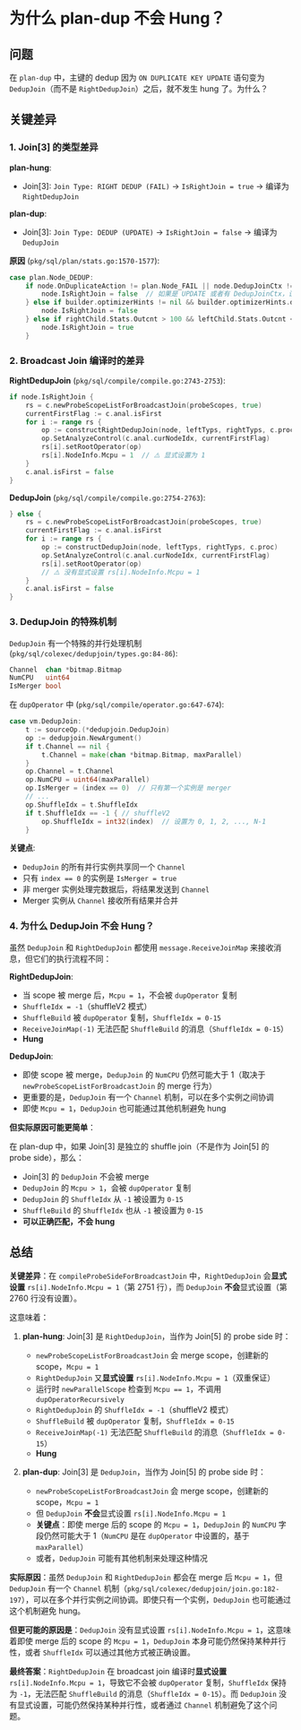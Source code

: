 # 为什么 plan-dup 不会 Hung？

## 问题

在 `plan-dup` 中，主键的 dedup 因为 `ON DUPLICATE KEY UPDATE` 语句变为 `DedupJoin`（而不是 `RightDedupJoin`）之后，就不发生 hung 了。为什么？

## 关键差异

### 1. Join[3] 的类型差异

**plan-hung**:
- Join[3]: `Join Type: RIGHT DEDUP (FAIL)` → `IsRightJoin = true` → 编译为 `RightDedupJoin`

**plan-dup**:
- Join[3]: `Join Type: DEDUP (UPDATE)` → `IsRightJoin = false` → 编译为 `DedupJoin`

**原因** (`pkg/sql/plan/stats.go:1570-1577`):
```go
case plan.Node_DEDUP:
    if node.OnDuplicateAction != plan.Node_FAIL || node.DedupJoinCtx != nil {
        node.IsRightJoin = false  // 如果是 UPDATE 或者有 DedupJoinCtx，设置为 false
    } else if builder.optimizerHints != nil && builder.optimizerHints.disableRightJoin != 0 {
        node.IsRightJoin = false
    } else if rightChild.Stats.Outcnt > 100 && leftChild.Stats.Outcnt < rightChild.Stats.Outcnt {
        node.IsRightJoin = true
    }
```

### 2. Broadcast Join 编译时的差异

**RightDedupJoin** (`pkg/sql/compile/compile.go:2743-2753`):
```go
if node.IsRightJoin {
    rs = c.newProbeScopeListForBroadcastJoin(probeScopes, true)
    currentFirstFlag := c.anal.isFirst
    for i := range rs {
        op := constructRightDedupJoin(node, leftTyps, rightTyps, c.proc)
        op.SetAnalyzeControl(c.anal.curNodeIdx, currentFirstFlag)
        rs[i].setRootOperator(op)
        rs[i].NodeInfo.Mcpu = 1  // ⚠️ 显式设置为 1
    }
    c.anal.isFirst = false
}
```

**DedupJoin** (`pkg/sql/compile/compile.go:2754-2763`):
```go
} else {
    rs = c.newProbeScopeListForBroadcastJoin(probeScopes, true)
    currentFirstFlag := c.anal.isFirst
    for i := range rs {
        op := constructDedupJoin(node, leftTyps, rightTyps, c.proc)
        op.SetAnalyzeControl(c.anal.curNodeIdx, currentFirstFlag)
        rs[i].setRootOperator(op)
        // ⚠️ 没有显式设置 rs[i].NodeInfo.Mcpu = 1
    }
    c.anal.isFirst = false
}
```

### 3. DedupJoin 的特殊机制

`DedupJoin` 有一个特殊的并行处理机制 (`pkg/sql/colexec/dedupjoin/types.go:84-86`):
```go
Channel  chan *bitmap.Bitmap
NumCPU   uint64
IsMerger bool
```

在 `dupOperator` 中 (`pkg/sql/compile/operator.go:647-674`):
```go
case vm.DedupJoin:
    t := sourceOp.(*dedupjoin.DedupJoin)
    op := dedupjoin.NewArgument()
    if t.Channel == nil {
        t.Channel = make(chan *bitmap.Bitmap, maxParallel)
    }
    op.Channel = t.Channel
    op.NumCPU = uint64(maxParallel)
    op.IsMerger = (index == 0)  // 只有第一个实例是 merger
    // ...
    op.ShuffleIdx = t.ShuffleIdx
    if t.ShuffleIdx == -1 { // shuffleV2
        op.ShuffleIdx = int32(index)  // 设置为 0, 1, 2, ..., N-1
    }
```

**关键点**:
- `DedupJoin` 的所有并行实例共享同一个 `Channel`
- 只有 `index == 0` 的实例是 `IsMerger = true`
- 非 merger 实例处理完数据后，将结果发送到 `Channel`
- Merger 实例从 `Channel` 接收所有结果并合并

### 4. 为什么 DedupJoin 不会 Hung？

虽然 `DedupJoin` 和 `RightDedupJoin` 都使用 `message.ReceiveJoinMap` 来接收消息，但它们的执行流程不同：

**RightDedupJoin**:
- 当 scope 被 merge 后，`Mcpu = 1`，不会被 `dupOperator` 复制
- `ShuffleIdx = -1`（shuffleV2 模式）
- `ShuffleBuild` 被 `dupOperator` 复制，`ShuffleIdx = 0-15`
- `ReceiveJoinMap(-1)` 无法匹配 `ShuffleBuild` 的消息（`ShuffleIdx = 0-15`）
- **Hung**

**DedupJoin**:
- 即使 scope 被 merge，`DedupJoin` 的 `NumCPU` 仍然可能大于 1（取决于 `newProbeScopeListForBroadcastJoin` 的 merge 行为）
- 更重要的是，`DedupJoin` 有一个 `Channel` 机制，可以在多个实例之间协调
- 即使 `Mcpu = 1`，`DedupJoin` 也可能通过其他机制避免 hung

**但实际原因可能更简单**：

在 plan-dup 中，如果 Join[3] 是独立的 shuffle join（不是作为 Join[5] 的 probe side），那么：
- Join[3] 的 `DedupJoin` 不会被 merge
- `DedupJoin` 的 `Mcpu > 1`，会被 `dupOperator` 复制
- `DedupJoin` 的 `ShuffleIdx` 从 `-1` 被设置为 `0-15`
- `ShuffleBuild` 的 `ShuffleIdx` 也从 `-1` 被设置为 `0-15`
- **可以正确匹配，不会 hung**

## 总结

**关键差异**：在 `compileProbeSideForBroadcastJoin` 中，`RightDedupJoin` 会**显式设置** `rs[i].NodeInfo.Mcpu = 1`（第 2751 行），而 `DedupJoin` **不会**显式设置（第 2760 行没有设置）。

这意味着：
1. **plan-hung**: Join[3] 是 `RightDedupJoin`，当作为 Join[5] 的 probe side 时：
   - `newProbeScopeListForBroadcastJoin` 会 merge scope，创建新的 scope，`Mcpu = 1`
   - `RightDedupJoin` 又**显式设置** `rs[i].NodeInfo.Mcpu = 1`（双重保证）
   - 运行时 `newParallelScope` 检查到 `Mcpu == 1`，不调用 `dupOperatorRecursively`
   - `RightDedupJoin` 的 `ShuffleIdx = -1`（shuffleV2 模式）
   - `ShuffleBuild` 被 `dupOperator` 复制，`ShuffleIdx = 0-15`
   - `ReceiveJoinMap(-1)` 无法匹配 `ShuffleBuild` 的消息（`ShuffleIdx = 0-15`）
   - **Hung**

2. **plan-dup**: Join[3] 是 `DedupJoin`，当作为 Join[5] 的 probe side 时：
   - `newProbeScopeListForBroadcastJoin` 会 merge scope，创建新的 scope，`Mcpu = 1`
   - 但 `DedupJoin` **不会**显式设置 `rs[i].NodeInfo.Mcpu = 1`
   - **关键点**：即使 merge 后的 scope 的 `Mcpu = 1`，`DedupJoin` 的 `NumCPU` 字段仍然可能大于 1（`NumCPU` 是在 `dupOperator` 中设置的，基于 `maxParallel`）
   - 或者，`DedupJoin` 可能有其他机制来处理这种情况

**实际原因**：虽然 `DedupJoin` 和 `RightDedupJoin` 都会在 merge 后 `Mcpu = 1`，但 `DedupJoin` 有一个 `Channel` 机制（`pkg/sql/colexec/dedupjoin/join.go:182-197`），可以在多个并行实例之间协调。即使只有一个实例，`DedupJoin` 也可能通过这个机制避免 hung。

**但更可能的原因是**：`DedupJoin` 没有显式设置 `rs[i].NodeInfo.Mcpu = 1`，这意味着即使 merge 后的 scope 的 `Mcpu = 1`，`DedupJoin` 本身可能仍然保持某种并行性，或者 `ShuffleIdx` 可以通过其他方式被正确设置。

**最终答案**：`RightDedupJoin` 在 broadcast join 编译时**显式设置** `rs[i].NodeInfo.Mcpu = 1`，导致它不会被 `dupOperator` 复制，`ShuffleIdx` 保持为 `-1`，无法匹配 `ShuffleBuild` 的消息（`ShuffleIdx = 0-15`）。而 `DedupJoin` 没有显式设置，可能仍然保持某种并行性，或者通过 `Channel` 机制避免了这个问题。

